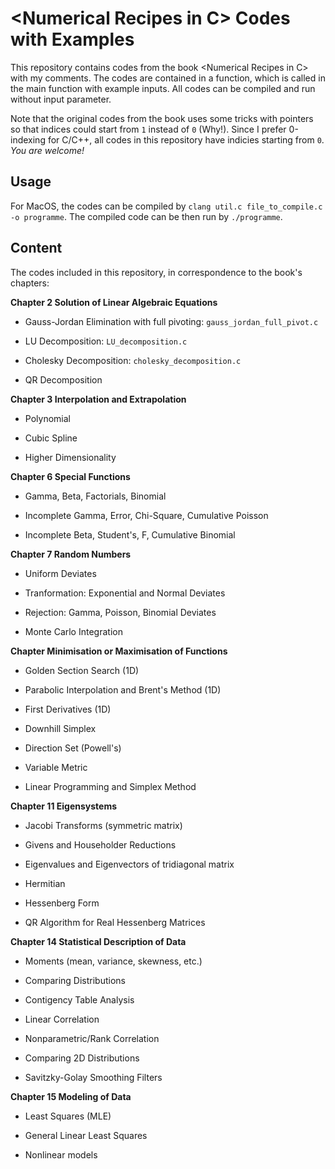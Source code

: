 # \<Numerical Recipes in C> Codes with Examples

This repository contains codes from the book \<Numerical Recipes in C> with my comments. The codes are contained in a function, which is called in the
main function with example inputs. All codes can be compiled and run without input parameter.

Note that the original codes from the book uses some tricks with pointers so that indices could start from `1` instead of `0` (Why!). Since I prefer
0-indexing for C/C++, all codes in this repository have indicies starting from `0`. *You are welcome!*

## Usage

For MacOS, the codes can be compiled by `clang util.c file_to_compile.c -o programme`. The compiled code can be then run by `./programme`.

## Content

The codes included in this repository, in correspondence to the book's chapters:

**Chapter 2 Solution of Linear Algebraic Equations**

- Gauss-Jordan Elimination with full pivoting: `gauss_jordan_full_pivot.c`

- LU Decomposition: `LU_decomposition.c`

- Cholesky Decomposition: `cholesky_decomposition.c`

- QR Decomposition

**Chapter 3 Interpolation and Extrapolation**

- Polynomial

- Cubic Spline

- Higher Dimensionality

**Chapter 6 Special Functions**

- Gamma, Beta, Factorials, Binomial

- Incomplete Gamma, Error, Chi-Square, Cumulative Poisson

- Incomplete Beta, Student's, F, Cumulative Binomial

**Chapter 7 Random Numbers**

- Uniform Deviates

- Tranformation: Exponential and Normal Deviates

- Rejection: Gamma, Poisson, Binomial Deviates

- Monte Carlo Integration

**Chapter Minimisation or Maximisation of Functions**

- Golden Section Search (1D)

- Parabolic Interpolation and Brent's Method (1D)

- First Derivatives (1D)

- Downhill Simplex

- Direction Set (Powell's)

- Variable Metric

- Linear Programming and Simplex Method

**Chapter 11 Eigensystems**

- Jacobi Transforms (symmetric matrix)

- Givens and Householder Reductions

- Eigenvalues and Eigenvectors of tridiagonal matrix

- Hermitian

- Hessenberg Form

- QR Algorithm for Real Hessenberg Matrices

**Chapter 14 Statistical Description of Data**

- Moments (mean, variance, skewness, etc.)

- Comparing Distributions

- Contigency Table Analysis

- Linear Correlation

- Nonparametric/Rank Correlation

- Comparing 2D Distributions

- Savitzky-Golay Smoothing Filters

**Chapter 15 Modeling of Data**

- Least Squares (MLE)

- General Linear Least Squares

- Nonlinear models
